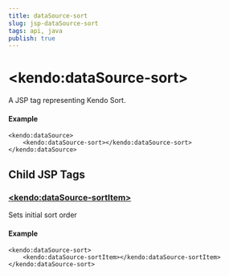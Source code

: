 ```yaml
---
title: dataSource-sort
slug: jsp-dataSource-sort
tags: api, java
publish: true
---
```


# \<kendo:dataSource-sort\>
A JSP tag representing Kendo Sort.

#### Example
    <kendo:dataSource>
        <kendo:dataSource-sort></kendo:dataSource-sort>
    </kendo:dataSource>


## Child JSP Tags

### [\<kendo:dataSource-sortItem\>](/api/wrappers/jsp/datasource/sortitem)

Sets initial sort order

#### Example

    <kendo:dataSource-sort>
        <kendo:dataSource-sortItem></kendo:dataSource-sortItem>
    </kendo:dataSource-sort>
 
